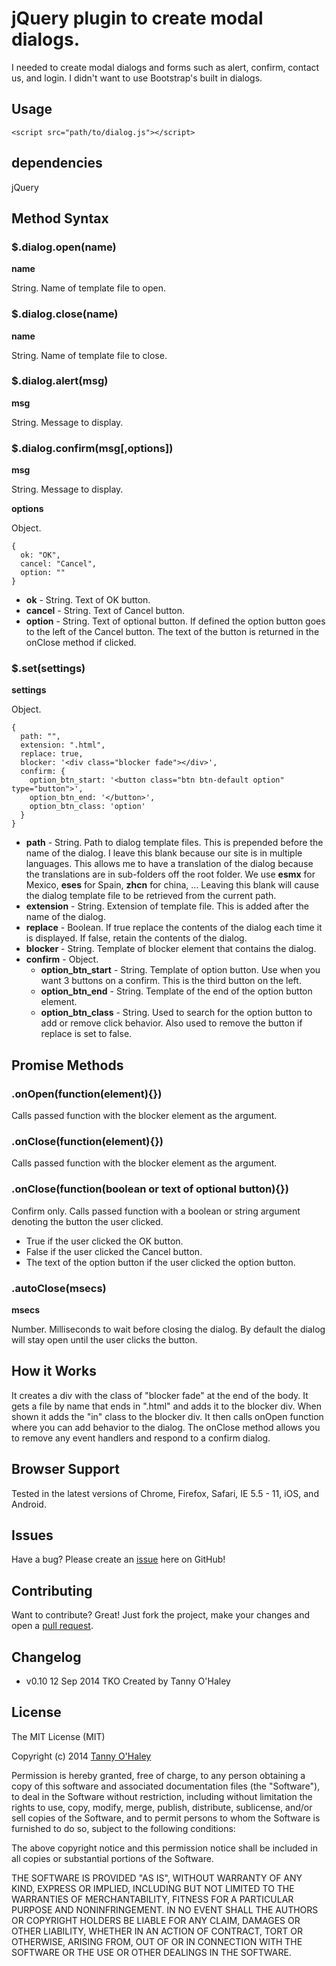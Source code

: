 # jQuery plugin to create modal dialogs.

I needed to create modal dialogs and forms such as alert, confirm, contact us, and login. I didn't want to use Bootstrap's built in dialogs.

## Usage

    <script src="path/to/dialog.js"></script>

## dependencies

jQuery

## Method Syntax

### $.dialog.open(name)

**name**

String. Name of template file to open.

### $.dialog.close(name)

**name**

String. Name of template file to close.

### $.dialog.alert(msg)

**msg**

String. Message to display.

### $.dialog.confirm(msg[,options])

**msg**

String. Message to display.

**options**

Object.

    {
      ok: "OK",
      cancel: "Cancel",
      option: ""
    }

* **ok** - String. Text of OK button.
* **cancel** - String. Text of Cancel button.
* **option** - String. Text of optional button. If defined the option button goes to the left of the Cancel button. The text of the button is returned in the onClose method if clicked.

### $.set(settings)

**settings**

Object.

    {
      path: "",
      extension: ".html",
      replace: true,
      blocker: '<div class="blocker fade"></div>',
      confirm: {
        option_btn_start: '<button class="btn btn-default option" type="button">',
        option_btn_end: '</button>',
        option_btn_class: 'option'
      }
    }

* **path** - String. Path to dialog template files. This is prepended before the name of the dialog. I leave this blank because our site is in multiple languages. This allows me to have a translation of the dialog because the translations are in sub-folders off the root folder. We use **esmx** for Mexico, **eses** for Spain, **zhcn** for china, ... Leaving this blank will cause the dialog template file to be retrieved from the current path.
* **extension** - String. Extension of template file. This is added after the name of the dialog.
* **replace** - Boolean. If true replace the contents of the dialog each time it is displayed. If false, retain the contents of the dialog.
* **blocker** - String. Template of blocker element that contains the dialog.
* **confirm** - Object.
  * **option_btn_start** - String. Template of option button. Use when you want 3 buttons on a confirm. This is the third button on the left.
  * **option_btn_end** - String. Template of the end of the option button element.
  * **option_btn_class** - String. Used to search for the option button to add or remove click behavior. Also used to remove the button if replace is set to false.

## Promise Methods

### .onOpen(function(element){})

Calls passed function with the blocker element as the argument.

### .onClose(function(element){})

Calls passed function with the blocker element as the argument.

### .onClose(function(boolean or text of optional button){})

Confirm only. Calls passed function with a boolean or string argument denoting the button the user clicked.

* True if the user clicked the OK button.
* False if the user clicked the Cancel button.
* The text of the option button if the user clicked the option button.

### .autoClose(msecs)

**msecs**

Number. Milliseconds to wait before closing the dialog. By default the dialog will stay open until the user clicks the button.
 
## How it Works

It creates a div with the class of "blocker fade" at the end of the body. It gets a file by name that ends in ".html" and adds it to the blocker div. When shown it adds the "in" class to the blocker div. It then calls onOpen function where you can add behavior to the dialog. The onClose method allows you to remove any event handlers and respond to a confirm dialog.

## Browser Support

Tested in the latest versions of Chrome, Firefox, Safari, IE 5.5 - 11, iOS, and Android.

## Issues

Have a bug? Please create an [issue](https://github.com/tannyo/dialog.js/issues) here on GitHub!

## Contributing

Want to contribute? Great! Just fork the project, make your changes and open a [pull request](https://github.com/tannyo/dialog.js/pulls).

## Changelog
* v0.10 12 Sep 2014 TKO Created by Tanny O'Haley

## License

The MIT License (MIT)

Copyright (c) 2014 [Tanny O'Haley](http://tanny.ica.com)

Permission is hereby granted, free of charge, to any person obtaining a copy
of this software and associated documentation files (the "Software"), to deal
in the Software without restriction, including without limitation the rights
to use, copy, modify, merge, publish, distribute, sublicense, and/or sell
copies of the Software, and to permit persons to whom the Software is
furnished to do so, subject to the following conditions:

The above copyright notice and this permission notice shall be included in all
copies or substantial portions of the Software.

THE SOFTWARE IS PROVIDED "AS IS", WITHOUT WARRANTY OF ANY KIND, EXPRESS OR
IMPLIED, INCLUDING BUT NOT LIMITED TO THE WARRANTIES OF MERCHANTABILITY,
FITNESS FOR A PARTICULAR PURPOSE AND NONINFRINGEMENT. IN NO EVENT SHALL THE
AUTHORS OR COPYRIGHT HOLDERS BE LIABLE FOR ANY CLAIM, DAMAGES OR OTHER
LIABILITY, WHETHER IN AN ACTION OF CONTRACT, TORT OR OTHERWISE, ARISING FROM,
OUT OF OR IN CONNECTION WITH THE SOFTWARE OR THE USE OR OTHER DEALINGS IN THE
SOFTWARE.

